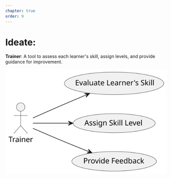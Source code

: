 ```yaml
---
chapter: true
order: 9
---
```


<a id="Ideate"></a>

# **Ideate:**

**Trainer**: A tool to assess each learner's skill, assign levels, and provide guidance for improvement.

![uses_cases_pkg_validations](../assets/img/uses_cases_pkg_validations.svg)
